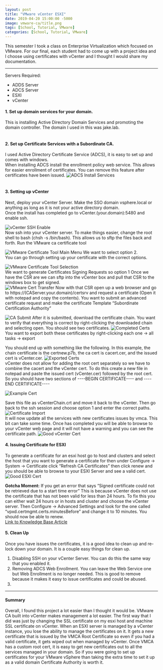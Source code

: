 ```yaml
---
layout: post
title: "VMware vCenter ESXI"
date: 2019-04-20 15:00:00 -5000
image: vmware-ca/title.png
tags: [School, Tutorial, VMware]
categories: [School, Tutorial, VMware]
---
```

This semester I took a class on Enterprise Virtualization which focused on VMware. For our final, each student had to come up with a project idea and I choose using certificates with vCenter and I thought I would share my documentation.  

---
Servers Required:

- ADDS Server
- ADCS Server
- ESXI
- vCenter

#### 1. Set up domain services for your domain.  

This is installing Active Directory Domain Services and promoting the domain controller. The domain I used in this was jake.lab.  
&nbsp;  

#### 2. Set up Certificate Services with a Subordinate CA.  

I used Active Directory Certificate Service (ADCS), it is easy to set up and comes with windows.  
When installing ADCS install the enrollment policy web service. This allows for easier enrollment of certificates. You can remove this feature after certificates have been issued.
![ADCS Install Services](/img/vmware-ca/adcs.png)  
&nbsp;  

#### 3. Setting up vCenter

Next, deploy your vCenter Server. Make the SSO domain vsphere.local or anything as long as it is not your active directory domain.  
Once the install has completed go to vCenter.(your.domain):5480 and enable ssh.  

![vCenter SSH Enable](/img/vmware-ca/vCenterSSH.png)  
Now ssh into your vCenter server.
To make things easier, change the root shell to bash (chsh -s /bin/bash). This allows us to sftp the files back and forth.
Run the VMware ca certificate tool  

![VMware Certificate Tool Main Menu](/img/vmware-ca/certificatetool1.png)
We want to select option 2.  
You can go through setting up your certificate with the correct options.  

![VMware Certificate Tool Selection](/img/vmware-ca/certificatetool2.png)  
We want to generate Certificates Signing Requests so option 1
Once we have the CSR are we can sftp into the vCenter box and pull that CSR to the windows box to get signed.  
![VMware Cert Transfer](/img/vmware-ca/certificatetransfer.png)
Now with that CSR open up a web browser and go to https://(CAServer.your.domain)/certsrv and request a certificate (Open it with notepad and copy the contents). You want to submit an advanced certificate request and make the certificate Template “Subordinate Certification Authority”  

![CA Submit](/img/vmware-ca/submitca.png)
After it is submitted, download the certificate chain.
You want to verify that everything is correct by right-clicking the downloaded chain and selecting open. You should see two certificates. 
![Completed Certs](/img/vmware-ca/completedcerts.png)  
You want to export both these certificates by right-clicking each one -> all tasks -> export  
  
You should end up with something like the following. In this example, the chain certificate is the certnew.p7b, the ca cert is cacert.cer, and the issued cert is vCenter.cer.
![Exported Certs](/img/vmware-ca/downloadedcerts.png)  
vCenter does not allow for adding the root cert separately so we have to combine the cacert and the vCenter cert. To do this create a new file in notepad and paste the issued cert (vCenter.cer) followed by the root cert. So you should have two sections of ----BEGIN CERTIFICATE---- and ----END CERTIFICATE----  

![Example Cert](/img/vmware-ca/notepadcerts.png)  

Save this file as vCenterChain.crt and move it back to the vCenter.
Then go back to the ssh session and choose option 1 and enter the correct paths.
![Certificate Import](/img/vmware-ca/importedcerts.png)  
It will now update all the services with new certificates issues by vmca. This bit can take some time.
Once has completed you will be able to browse to your vCenter web page and it will not have a warning and you can see the certificate path.
![Good vCenter Cert](/img/vmware-ca/goodvcenter.png)

#### 4. Issuing Certificate for ESXI

To generate a certificate for an esxi host go to host and clusters and select the host that you want to generate a certificate for then under Configure -> System -> Certificate click “Refresh CA Certificates” then click renew and you should be able to browse to your ESXI Server and see a valid cert. 
![Good ESXI Cert](/img/vmware-ca/goodesxi.png)

**Gotcha Moment:** If you get an error that says “Signed certificate could not be retrieved due to a start time error” This is because vCenter does not use the certificate that has not been valid for less than 24 hours. To fix this you can either wait 24 hours or in hosts and cluster and choose the vCenter server. Then Configure -> Advanced Settings and look for the one called “vpxd.certmgmt.certs.minutesBefore” and change it to 10 minutes. You should now be able to renew.  
[Link to Knowledge Base Article](https://kb.vmware.com/s/article/2123386)

#### 5. Clean Up

Once you have issues the certificates, it is a good idea to clean up and re-lock down your domain. It is a couple easy things for clean up.  

1. Disabling SSH on your vCenter Server. You can do this the same way that you enabled it.  
2. Removing ADCS Web Enrollment. You can leave the Web Service one but Web Enrollment is no longer needed. This is good to remove because it makes it easy to issue certificates and could be abused.
3. 
---

#### Summary

Overall, I found this project a lot easier than I thought it would be. VMware CA built into vCenter makes management a lot easier. The first way that I did was just by changing the SSL certificate on my esxi host and machine SSL certificate on vCenter. When an ESXI server is managed by a vCenter instance, you lose the ability to manage the certificates on it. It gets a new certificate that is issued by the VMCA Root Certificate so even if you had a valid certificate, it gets wiped out when managed by vCenter. Once VMCA has a custom root cert, it is easy to get new certificates out to all the services managed in your domain. So if you were going to set up certificates for your VMware vSphere than taking the extra time to set it up as a valid domain Certificate Authority is worth it.
